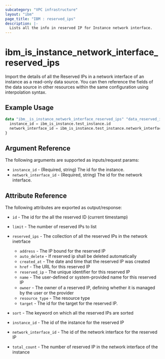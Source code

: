 ```yaml
---
subcategory: "VPC infrastructure"
layout: "ibm"
page_title: "IBM : reserved_ips"
description: |-
  Lists all the info in reserved IP for Instance network interface.
---
```


# ibm\_is_instance_network_interface_reserved_ips

Import the details of all the Reserved IPs in a network interface of an instance as a read-only data source. You can then reference the fields of the data source in other resources within the same configuration using interpolation syntax.

## Example Usage

```terraform
data "ibm__is_instance_network_interface_reserved_ips" "data_reserved_ips" {
  instance_id = ibm_is_instance.test_instance.id
  network_interface_id = ibm_is_instance.test_instance.network_interfaces.0.id
}
```

## Argument Reference

The following arguments are supported as inputs/request params:

* `instance_id` - (Required, string) The id for the instance.
* `network_interface_id` - (Required, string) The id for the network interface.


## Attribute Reference

The following attributes are exported as output/response:

* `id` - The id for the all the reserved ID (current timestamp)
* `limit` - The number of reserved IPs to list
* `reserved_ips` - The collection of all the reserved IPs in the network inetrface
   - `address` - The IP bound for the reserved IP
   - `auto_delete` - If reserved ip shall be deleted automatically
   - `created_at` - The date and time that the reserved IP was created
   - `href` - The URL for this reserved IP
   - `reserved_ip` - The unique identifier for this reserved IP
   - `name` - The user-defined or system-provided name for this reserved IP
   - `owner` - The owner of a reserved IP, defining whether it is managed by the user or the provider
   - `resource_type` - The resource type
   - `target` - The id for the target for the reserved IP.

* `sort` - The keyword on which all the reserved IPs are sorted
* `instance_id` - The id of the instance for the reserved IP
* `network_interface_id` - The id of the network interface for the reserved IP
* `total_count` - The number of reserved IP in the network interface of the instance
